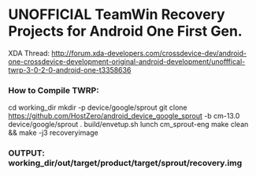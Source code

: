 
# UNOFFICIAL TeamWin Recovery Projects for Android One First Gen.

XDA Thread: http://forum.xda-developers.com/crossdevice-dev/android-one-crossdevice-development-original-android-development/unofffical-twrp-3-0-2-0-android-one-t3358636

### How to Compile TWRP:
cd working_dir
mkdir -p device/google/sprout
git clone https://github.com/HostZero/android_device_google_sprout -b cm-13.0 device/google/sprout
. build/envetup.sh
lunch cm_sprout-eng
make clean && make -j3 recoveryimage

### OUTPUT: working_dir/out/target/product/target/sprout/recovery.img
